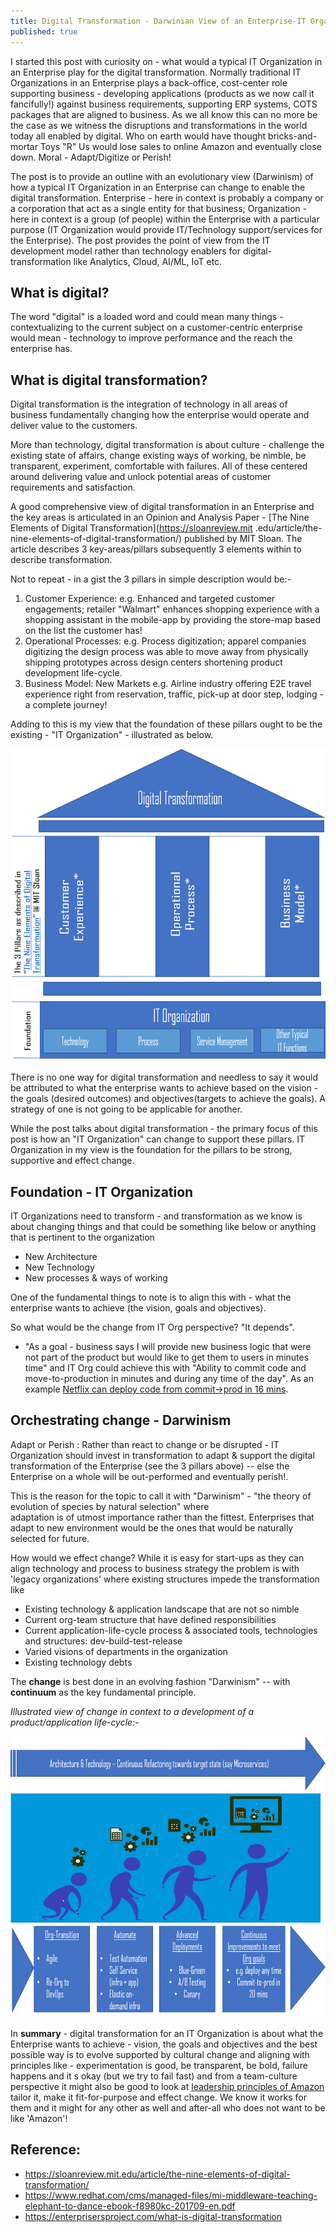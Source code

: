 ```yaml
---
title: Digital Transformation - Darwinian View of an Enterprise-IT Organization
published: true
---
```


I started this post with curiosity on - what would a typical IT
 Organization in an Enterprise play for the digital transformation. 
 Normally traditional IT Organizations in an Enterprise plays a 
 back-office, cost-center role supporting business - developing 
 applications (products as we now call it fancifully!) against business 
 requirements, supporting ERP systems, COTS packages that are aligned to business. As we all know
  this can no more be the case as we witness the disruptions and 
  transformations in the world today all enabled by digital. Who on 
  earth would have thought bricks-and-mortar Toys "R" Us would lose 
  sales to online Amazon and eventually close down. Moral - Adapt/Digitize or Perish!
  
The post is to provide an outline with an evolutionary view 
(Darwinism) of how a typical IT Organization in an Enterprise can change
 to enable the digital transformation. Enterprise - here in context is 
 probably a company or a corporation that act as a single 
entity for that business; Organization - here in 
context is a group (of people) within the Enterprise with a particular 
purpose (IT Organization would provide IT/Technology 
support/services for the Enterprise). The post provides the point of view from the 
IT development model rather than technology enablers for
digital-transformation like Analytics, Cloud, AI/ML, IoT etc.
   
## What is digital?
The word "digital" is a loaded word and could mean many things - 
contextualizing to the current subject on a customer-centric 
enterprise would mean - technology to improve performance and 
the reach the enterprise has.

## What is digital transformation?
Digital transformation is the integration of technology in all areas 
of business fundamentally changing how the enterprise would operate 
and deliver value to the customers. 

More than technology, digital transformation is about 
culture - challenge the existing state of affairs, change existing 
ways of working, be nimble, be transparent, experiment, comfortable 
with failures. All of these centered around delivering value and 
unlock potential areas of customer requirements and satisfaction.

A good comprehensive view of digital transformation in an Enterprise 
and the key areas is articulated in an Opinion and Analysis Paper - 
[The Nine Elements of Digital Transformation](https://sloanreview.mit
.edu/article/the-nine-elements-of-digital-transformation/) published 
by MIT Sloan. The article describes 3 key-areas/pillars subsequently 
3 elements within to describe transformation. 

Not to repeat - in a gist the 3 pillars in simple description would 
be:- 
1. Customer Experience: e.g. Enhanced and targeted customer 
engagements; retailer "Walmart" enhances shopping experience with a shopping assistant in the mobile-app by providing the store-map based on the list the customer has! 
2. Operational Processes: e.g. Process digitization; 
apparel companies digitizing the design process was able to move away
 from physically shipping prototypes across design centers shortening
  product development life-cycle.
3. Business Model: New Markets
 e.g. Airline industry offering E2E travel experience right from 
 reservation, traffic, pick-up at door step, lodging - a complete 
 journey!
 
Adding to this is my view that the foundation of these pillars ought 
to be the  existing  - "IT Organization" - illustrated as below. 
 
<img src="/assets/images/digital-transformation/Digital-Transformation-Pillars.png" width="700" height="500" />
 
There is no one way for digital transformation and needless to say it
 would be attributed to what the enterprise wants to achieve based on
  the vision - the goals (desired outcomes) and objectives(targets to
   achieve the goals). A strategy of one is not going to be applicable for another.
 
While the post talks about digital transformation - the primary focus
 of this post is how an "IT Organization" can change to support these 
 pillars. IT Organization in my view is the foundation for the pillars to be 
strong, supportive and effect change.

## Foundation - IT Organization 
IT Organizations need to transform - and transformation as we know is 
about changing things and that could be something like below or 
anything that is pertinent to the organization
* New Architecture
* New Technology
* New processes & ways of working

One of the fundamental things to note is to align this with - what 
the enterprise wants to achieve (the vision, goals and objectives).

So what would be the change from IT Org perspective? "It depends". 
* "As a goal - business says I will provide new business logic 
that were not part of the product but would like to get them to 
users in minutes time" and IT Org could achieve this with "Ability to
 commit code and move-to-production in minutes and during any 
 time of the day". As an example [Netflix can deploy code from commit->prod in 16 mins](https://www.infoq.com/news/2016/03/How-Netflix-Builds-Code/).

## Orchestrating change - Darwinism

Adapt or Perish : Rather than react to change or be disrupted - IT 
Organization should invest in transformation to adapt & support the 
digital transformation of the Enterprise (see the 3 pillars above) --
 else the Enterprise on a whole will be out-performed and eventually 
 perish!.
 
This is the reason for the topic to call it with "Darwinism" - "the 
theory of evolution of species by natural selection" where  
adaptation is of utmost importance rather than the fittest. 
Enterprises that adapt to new environment would be the ones that 
would be naturally selected for future.

How would we effect change? While it is easy for start-ups as they can align technology and 
process to business strategy the problem is with 'legacy organizations' where existing structures impede the transformation like 

* Existing technology & application landscape that are not so nimble
* Current org-team structure that have defined responsibilities
* Current application-life-cycle process & associated tools, 
technologies and structures: dev-build-test-release
* Varied visions of departments in the organization
* Existing technology debts

The **change** is best done in an evolving fashion "Darwinism" 
 -- with **continuum** as the key fundamental principle. 

_Illustrated view of change in context to a development of a product/application life-cycle:-_

<img src="/assets/images/digital-transformation/Digital-Transformation-Darwinism-And-Exp-Pic3.png" width="700" height="450" />


In **summary** - digital transformation for an IT Organization is about 
what the Enterprise wants to achieve - vision, the goals and 
objectives and the best possible way is to evolve supported by 
cultural change and aligning with principles like - 
experimentation is good, be transparent, be bold, failure happens and
 it s okay (but we try to fail fast) and from a team-culture 
perspective it might also be good to look at [leadership principles 
of Amazon](https://www.amazon.jobs/en/principles) tailor it, make 
it fit-for-purpose and effect change. We know it works for them and 
it might for any other as well and after-all who does not 
want to be like 'Amazon'!

## Reference:

* <https://sloanreview.mit.edu/article/the-nine-elements-of-digital-transformation/>
* <https://www.redhat.com/cms/managed-files/mi-middleware-teaching-elephant-to-dance-ebook-f8980kc-201709-en.pdf>
* <https://enterprisersproject.com/what-is-digital-transformation>




